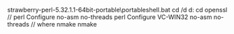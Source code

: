 strawberry-perl-5.32.1.1-64bit-portable\portableshell.bat
cd /d d:
cd openssl
// perl Configure no-asm no-threads
perl Configure VC-WIN32 no-asm no-threads
// where nmake
nmake
